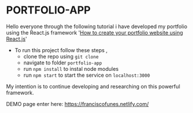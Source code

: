 # PORTFOLIO-APP 

Hello everyone through the following tutorial i have developed my portfolio using the React.js framework '[How to create your portfolio website using React.js](https://medium.freecodecamp.org/portfolio-app-using-react-618814e35843)'
- To run this project follow these steps , 
  - clone the repo using `git clone`
  - navigate to folder `portfolio-app`
  - run `npm install` to instal node modules
  - run `npm start` to start the service on `localhost:3000`

My intention is to continue developing and researching on this powerful framework.

DEMO page enter here: https://franciscofunes.netlify.com/
